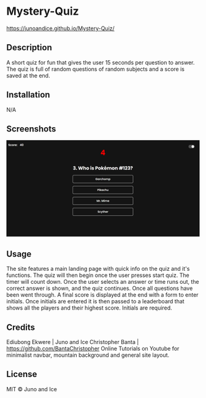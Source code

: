 # Mystery-Quiz

https://junoandice.github.io/Mystery-Quiz/

## Description
A short quiz for fun that gives the user 15 seconds per question to answer. The quiz is full of random questions of random subjects and a score is saved at the end.


## Installation

N/A

## Screenshots
![A screenshot of the about me section on the site](./assets/images/screenshot.png)

## Usage
The site features a main landing page with quick info on the quiz and it's functions. The quiz will then begin once the user presses start quiz. The timer will count down. Once the user selects an answer or time runs out, the correct answer is shown, and the quiz continues. Once all questions have been went through. A final score is displayed at the end with a form to enter initials. Once initials are entered it is then passed to a leaderboard that shows all the players and their highest score. Initials are required.
## Credits

Ediubong Ekwere | Juno and Ice
Christopher Banta | https://github.com/BantaChristopher
Online Tutorials on Youtube for minimalist navbar, mountain background and general site layout.

## License

MIT © Juno and Ice